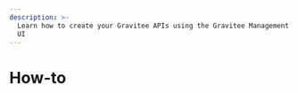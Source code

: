 ```yaml
---
description: >-
  Learn how to create your Gravitee APIs using the Gravitee Management Console
  UI
---
```


# How-to

###
